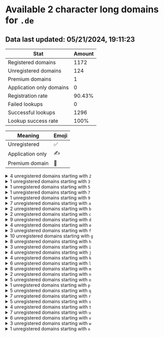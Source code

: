# Available 2 character long domains for `.de`

## Data last updated: 05/21/2024, 19:11:23

|Stat|Amount|
|--|--|
|Registered domains|1172|
|Unregistered domains|124|
|Premium domains|1|
|Application only domains|0|
|Registration rate|90.43%|
|Failed lookups|0|
|Successful lookups|1296|
|Lookup success rate|100%|


|Meaning|Emoji|
|--|--|
|Unregistered|:white_check_mark:|
|Application only|:writing_hand:|
|Premium domain|:gem:|

<details>
<summary>4 unregistered domains starting with <bold><code>2</code></bold></summary>

|Type|Domain|
|--|--|
|:white_check_mark:|`20.de`|
|:white_check_mark:|`2a.de`|
|:white_check_mark:|`2p.de`|
|:white_check_mark:|`2z.de`|
</details>
<details>
<summary>1 unregistered domains starting with <bold><code>3</code></bold></summary>

|Type|Domain|
|--|--|
|:white_check_mark:|`3r.de`|
</details>
<details>
<summary>1 unregistered domains starting with <bold><code>5</code></bold></summary>

|Type|Domain|
|--|--|
|:white_check_mark:|`5n.de`|
</details>
<details>
<summary>1 unregistered domains starting with <bold><code>7</code></bold></summary>

|Type|Domain|
|--|--|
|:white_check_mark:|`7v.de`|
</details>
<details>
<summary>1 unregistered domains starting with <bold><code>9</code></bold></summary>

|Type|Domain|
|--|--|
|:white_check_mark:|`9k.de`|
</details>
<details>
<summary>7 unregistered domains starting with <bold><code>a</code></bold></summary>

|Type|Domain|
|--|--|
|:white_check_mark:|`ad.de`|
|:white_check_mark:|`ae.de`|
|:white_check_mark:|`af.de`|
|:white_check_mark:|`ag.de`|
|:white_check_mark:|`ah.de`|
|:white_check_mark:|`ai.de`|
|:white_check_mark:|`aw.de`|
</details>
<details>
<summary>2 unregistered domains starting with <bold><code>b</code></bold></summary>

|Type|Domain|
|--|--|
|:white_check_mark:|`b7.de`|
|:white_check_mark:|`bq.de`|
</details>
<details>
<summary>2 unregistered domains starting with <bold><code>c</code></bold></summary>

|Type|Domain|
|--|--|
|:white_check_mark:|`ca.de`|
|:white_check_mark:|`cc.de`|
</details>
<details>
<summary>9 unregistered domains starting with <bold><code>d</code></bold></summary>

|Type|Domain|
|--|--|
|:white_check_mark:|`d0.de`|
|:white_check_mark:|`d1.de`|
|:white_check_mark:|`d5.de`|
|:white_check_mark:|`d7.de`|
|:white_check_mark:|`d8.de`|
|:white_check_mark:|`dt.de`|
|:white_check_mark:|`du.de`|
|:white_check_mark:|`dw.de`|
|:white_check_mark:|`dz.de`|
</details>
<details>
<summary>4 unregistered domains starting with <bold><code>e</code></bold></summary>

|Type|Domain|
|--|--|
|:white_check_mark:|`e5.de`|
|:white_check_mark:|`eh.de`|
|:white_check_mark:|`ev.de`|
|:white_check_mark:|`ex.de`|
</details>
<details>
<summary>3 unregistered domains starting with <bold><code>f</code></bold></summary>

|Type|Domain|
|--|--|
|:white_check_mark:|`f5.de`|
|:white_check_mark:|`f7.de`|
|:white_check_mark:|`fn.de`|
</details>
<details>
<summary>10 unregistered domains starting with <bold><code>g</code></bold></summary>

|Type|Domain|
|--|--|
|:white_check_mark:|`ga.de`|
|:white_check_mark:|`gb.de`|
|:white_check_mark:|`gd.de`|
|:white_check_mark:|`ge.de`|
|:white_check_mark:|`gh.de`|
|:white_check_mark:|`gi.de`|
|:white_check_mark:|`gm.de`|
|:white_check_mark:|`go.de`|
|:white_check_mark:|`gq.de`|
|:white_check_mark:|`gt.de`|
</details>
<details>
<summary>8 unregistered domains starting with <bold><code>h</code></bold></summary>

|Type|Domain|
|--|--|
|:white_check_mark:|`h1.de`|
|:white_check_mark:|`h2.de`|
|:white_check_mark:|`h3.de`|
|:white_check_mark:|`h4.de`|
|:white_check_mark:|`hb.de`|
|:white_check_mark:|`hc.de`|
|:white_check_mark:|`hd.de`|
|:white_check_mark:|`hg.de`|
</details>
<details>
<summary>3 unregistered domains starting with <bold><code>i</code></bold></summary>

|Type|Domain|
|--|--|
|:white_check_mark:|`i0.de`|
|:white_check_mark:|`i5.de`|
|:white_check_mark:|`i8.de`|
</details>
<details>
<summary>4 unregistered domains starting with <bold><code>j</code></bold></summary>

|Type|Domain|
|--|--|
|:white_check_mark:|`j7.de`|
|:white_check_mark:|`ja.de`|
|:white_check_mark:|`jb.de`|
|:white_check_mark:|`jh.de`|
</details>
<details>
<summary>4 unregistered domains starting with <bold><code>k</code></bold></summary>

|Type|Domain|
|--|--|
|:white_check_mark:|`k6.de`|
|:white_check_mark:|`k7.de`|
|:white_check_mark:|`k8.de`|
|:white_check_mark:|`kh.de`|
</details>
<details>
<summary>6 unregistered domains starting with <bold><code>l</code></bold></summary>

|Type|Domain|
|--|--|
|:white_check_mark:|`l3.de`|
|:white_check_mark:|`l8.de`|
|:white_check_mark:|`lb.de`|
|:white_check_mark:|`lc.de`|
|:white_check_mark:|`lo.de`|
|:gem:|`lp.de`|
</details>
<details>
<summary>8 unregistered domains starting with <bold><code>m</code></bold></summary>

|Type|Domain|
|--|--|
|:white_check_mark:|`m1.de`|
|:white_check_mark:|`m2.de`|
|:white_check_mark:|`m3.de`|
|:white_check_mark:|`me.de`|
|:white_check_mark:|`mf.de`|
|:white_check_mark:|`mg.de`|
|:white_check_mark:|`mi.de`|
|:white_check_mark:|`mo.de`|
</details>
<details>
<summary>2 unregistered domains starting with <bold><code>n</code></bold></summary>

|Type|Domain|
|--|--|
|:white_check_mark:|`nf.de`|
|:white_check_mark:|`ns.de`|
</details>
<details>
<summary>5 unregistered domains starting with <bold><code>o</code></bold></summary>

|Type|Domain|
|--|--|
|:white_check_mark:|`o2.de`|
|:white_check_mark:|`o5.de`|
|:white_check_mark:|`of.de`|
|:white_check_mark:|`ov.de`|
|:white_check_mark:|`oz.de`|
</details>
<details>
<summary>1 unregistered domains starting with <bold><code>p</code></bold></summary>

|Type|Domain|
|--|--|
|:white_check_mark:|`pk.de`|
</details>
<details>
<summary>5 unregistered domains starting with <bold><code>q</code></bold></summary>

|Type|Domain|
|--|--|
|:white_check_mark:|`q4.de`|
|:white_check_mark:|`qn.de`|
|:white_check_mark:|`qo.de`|
|:white_check_mark:|`qr.de`|
|:white_check_mark:|`qs.de`|
</details>
<details>
<summary>7 unregistered domains starting with <bold><code>r</code></bold></summary>

|Type|Domain|
|--|--|
|:white_check_mark:|`r1.de`|
|:white_check_mark:|`r2.de`|
|:white_check_mark:|`r3.de`|
|:white_check_mark:|`rg.de`|
|:white_check_mark:|`rp.de`|
|:white_check_mark:|`ru.de`|
|:white_check_mark:|`rw.de`|
</details>
<details>
<summary>5 unregistered domains starting with <bold><code>s</code></bold></summary>

|Type|Domain|
|--|--|
|:white_check_mark:|`s8.de`|
|:white_check_mark:|`sl.de`|
|:white_check_mark:|`sm.de`|
|:white_check_mark:|`sr.de`|
|:white_check_mark:|`st.de`|
</details>
<details>
<summary>4 unregistered domains starting with <bold><code>t</code></bold></summary>

|Type|Domain|
|--|--|
|:white_check_mark:|`t9.de`|
|:white_check_mark:|`th.de`|
|:white_check_mark:|`tq.de`|
|:white_check_mark:|`tv.de`|
</details>
<details>
<summary>7 unregistered domains starting with <bold><code>u</code></bold></summary>

|Type|Domain|
|--|--|
|:white_check_mark:|`ua.de`|
|:white_check_mark:|`ud.de`|
|:white_check_mark:|`ug.de`|
|:white_check_mark:|`uh.de`|
|:white_check_mark:|`uq.de`|
|:white_check_mark:|`ur.de`|
|:white_check_mark:|`us.de`|
</details>
<details>
<summary>6 unregistered domains starting with <bold><code>v</code></bold></summary>

|Type|Domain|
|--|--|
|:white_check_mark:|`v6.de`|
|:white_check_mark:|`v7.de`|
|:white_check_mark:|`vc.de`|
|:white_check_mark:|`ve.de`|
|:white_check_mark:|`vi.de`|
|:white_check_mark:|`vk.de`|
</details>
<details>
<summary>3 unregistered domains starting with <bold><code>w</code></bold></summary>

|Type|Domain|
|--|--|
|:white_check_mark:|`we.de`|
|:white_check_mark:|`wg.de`|
|:white_check_mark:|`wh.de`|
</details>
<details>
<summary>1 unregistered domains starting with <bold><code>x</code></bold></summary>

|Type|Domain|
|--|--|
|:white_check_mark:|`x1.de`|
</details>